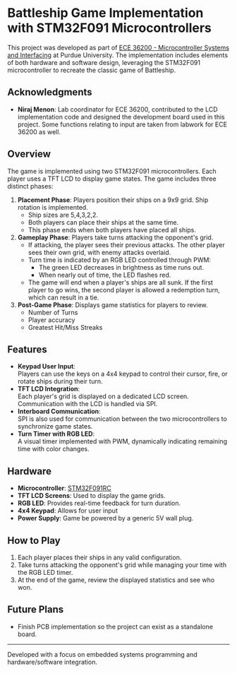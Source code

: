 # Battleship Game Implementation with STM32F091 Microcontrollers  

This project was developed as part of [ECE 36200 - Microcontroller Systems and Interfacing](https://engineering.purdue.edu/ECE/Academics/Undergraduates/UGO/CourseInfo/courseInfo?courseid=612&show=true&type=undergrad) at Purdue University. The implementation includes elements of both hardware and software design, leveraging the STM32F091 microcontroller to recreate the classic game of Battleship.  

## Acknowledgments  
- **Niraj Menon**: Lab coordinator for ECE 36200, contributed to the LCD implementation code and designed the development board used in this project. Some functions relating to input are taken from labwork for ECE 36200 as well.  

## Overview  
The game is implemented using two STM32F091 microcontrollers. Each player uses a TFT LCD to display game states. The game includes three distinct phases:  
1. **Placement Phase**: Players position their ships on a 9x9 grid. Ship rotation is implemented.
   - Ship sizes are 5,4,3,2,2.
   - Both players can place their ships at the same time.
   - This phase ends when both players have placed all ships.
2. **Gameplay Phase**: Players take turns attacking the opponent's grid.  
   - If attacking, the player sees their previous attacks. The other player sees their own grid, with enemy attacks overlaid.  
   - Turn time is indicated by an RGB LED controlled through PWM:  
     - The green LED decreases in brightness as time runs out.  
     - When nearly out of time, the LED flashes red.
   - The game will end when a player's ships are all sunk. If the first player to go wins, the second player is allowed a redemption turn, which can result in a tie.
3. **Post-Game Phase**: Displays game statistics for players to review.
   - Number of Turns
   - Player accuracy
   - Greatest Hit/Miss Streaks 

## Features  
- **Keypad User Input**:  
  Players can use the keys on a 4x4 keypad to control their cursor, fire, or rotate ships during their turn.
- **TFT LCD Integration**:  
  Each player's grid is displayed on a dedicated LCD screen. Communication with the LCD is handled via SPI.  
- **Interboard Communication**:  
  SPI is also used for communication between the two microcontrollers to synchronize game states.  
- **Turn Timer with RGB LED**:  
  A visual timer implemented with PWM, dynamically indicating remaining time with color changes.


## Hardware  
- **Microcontroller**: [STM32F091RC](https://www.st.com/en/microcontrollers-microprocessors/stm32f091rc.html)  
- **TFT LCD Screens**: Used to display the game grids.  
- **RGB LED**: Provides real-time feedback for turn duration.
- **4x4 Keypad**: Allows for user input
- **Power Supply**: Game be powered by a generic 5V wall plug.

## How to Play    
1. Each player places their ships in any valid configuration.
2. Take turns attacking the opponent's grid while managing your time with the RGB LED timer.  
3. At the end of the game, review the displayed statistics and see who won.  

## Future Plans  
- Finish PCB implementation so the project can exist as a standalone board.  

---

Developed with a focus on embedded systems programming and hardware/software integration.  
